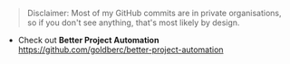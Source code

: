 > Disclaimer: Most of my GitHub commits are in private organisations, so if you don't see anything, that's most likely by design.

- Check out **Better Project Automation** https://github.com/goldberc/better-project-automation
